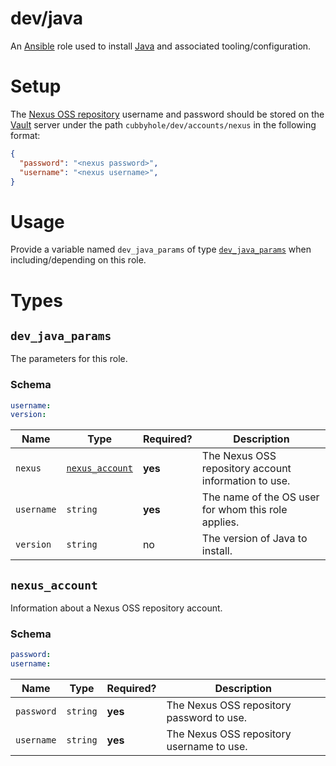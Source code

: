 # dev/java

An [Ansible](https://www.ansible.com) role used to install [Java](https://www.oracle.com/technetwork/java/index.html)
and associated tooling/configuration.

# Setup

The [Nexus OSS repository](https://oss.sonatype.org/) username and password should be stored on the
[Vault](https://www.vaultproject.io) server under the path `cubbyhole/dev/accounts/nexus` in the following format:

```json
{
  "password": "<nexus password>",
  "username": "<nexus username>",
}
```

# Usage

Provide a variable named `dev_java_params` of type [`dev_java_params`](#dev_java_params) when including/depending on
this role.

# Types

## `dev_java_params`

The parameters for this role.

### Schema

```yaml
username:
version:
```

| Name       | Type                              | Required? | Description                                          |
| ---------- | --------------------------------- | --------- | ---------------------------------------------------- |
| `nexus`    | [`nexus_account`](#nexus_account) | **yes**   | The Nexus OSS repository account information to use. |
| `username` | `string`                          | **yes**   | The name of the OS user for whom this role applies.  |
| `version`  | `string`                          | no        | The version of Java to install.                      |

## `nexus_account`

Information about a Nexus OSS repository account.

### Schema

```yaml
password:
username:
```

| Name       | Type     | Required? | Description                               |
| ---------- | -------- | --------- | ----------------------------------------- |
| `password` | `string` | **yes**   | The Nexus OSS repository password to use. |
| `username` | `string` | **yes**   | The Nexus OSS repository username to use. |
